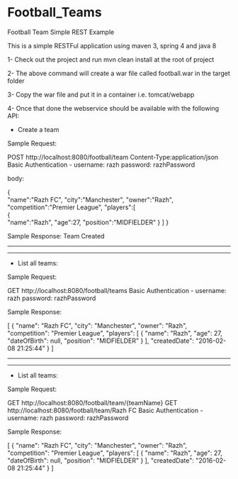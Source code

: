 # Football_Teams

Football Team Simple REST Example 

This is a simple RESTFul application using maven 3, spring 4 and java 8


1- Check out the project and run mvn clean install at the root of project

2- The above command will create a war file called football.war in the target folder

3- Copy the war file and put it in a container i.e. tomcat/webapp

4- Once that done the webservice should be available with the following API:

- Create a team

Sample Request:

POST http://localhost:8080/football/team
Content-Type:application/json
Basic Authentication - username: razh password: razhPassword

body:

{  
   "name":"Razh FC",
   "city":"Manchester",
   "owner":"Razh",
   "competition":"Premier League",
   "players":[  
      {  
         "name":"Razh",
         "age":27,
         "position":"MIDFIELDER"
      }
   ]
}


Sample Response:
Team Created


-------------------------------------------
------------------------------------------


- List all teams:

Sample Request:

GET http://localhost:8080/football/teams
Basic Authentication - username: razh password: razhPassword

Sample Response:

[
  {
    "name": "Razh FC",
    "city": "Manchester",
    "owner": "Razh",
    "competition": "Premier League",
    "players": [
      {
        "name": "Razh",
        "age": 27,
        "dateOfBirth": null,
        "position": "MIDFIELDER"
      }
    ],
    "createdDate": "2016-02-08 21:25:44"
  }
]

-------------------------------------------
------------------------------------------


- List all teams:

Sample Request:

GET http://localhost:8080/football/team/{teamName}
GET http://localhost:8080/football/team/Razh FC
Basic Authentication - username: razh password: razhPassword

Sample Response:

[
  {
    "name": "Razh FC",
    "city": "Manchester",
    "owner": "Razh",
    "competition": "Premier League",
    "players": [
      {
        "name": "Razh",
        "age": 27,
        "dateOfBirth": null,
        "position": "MIDFIELDER"
      }
    ],
    "createdDate": "2016-02-08 21:25:44"
  }
]
